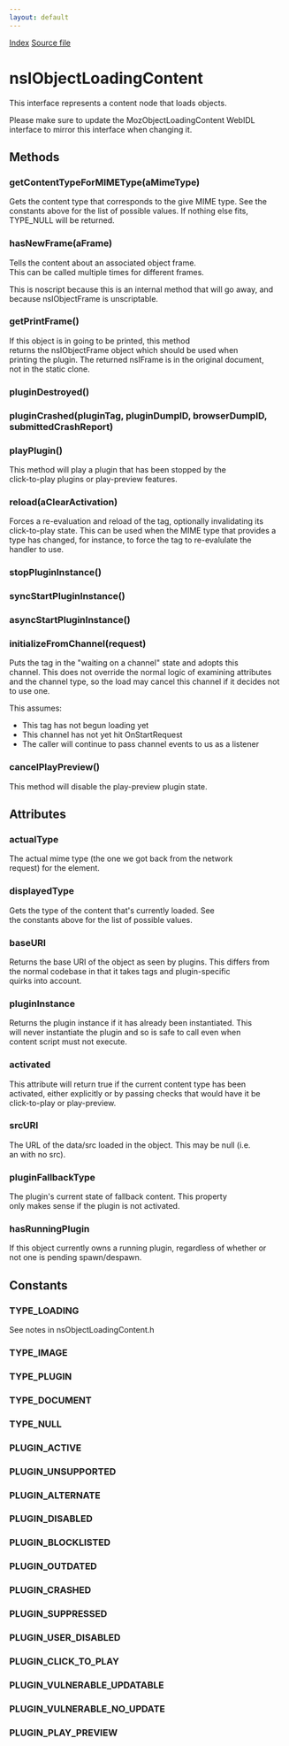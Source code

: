 ```yaml
---
layout: default
---
```

<div id='links'><a href="../index.html">Index</a>
<a href="http://dxr.mozilla.org/mozilla-central/source/dom/base/nsIObjectLoadingContent.idl">Source file</a>
</div>

# nsIObjectLoadingContent #
  
This interface represents a content node that loads objects.  
  
Please make sure to update the MozObjectLoadingContent WebIDL  
interface to mirror this interface when changing it.  
  

## Methods ##

### getContentTypeForMIMEType(aMimeType) ###
  
Gets the content type that corresponds to the give MIME type.  See the  
constants above for the list of possible values.  If nothing else fits,  
TYPE_NULL will be returned.  
  

### hasNewFrame(aFrame) ###
  
Tells the content about an associated object frame.  
This can be called multiple times for different frames.  
  
This is noscript because this is an internal method that will go away, and  
because nsIObjectFrame is unscriptable.  
  

### getPrintFrame() ###
  
If this object is in going to be printed, this method  
returns the nsIObjectFrame object which should be used when  
printing the plugin. The returned nsIFrame is in the original document,  
not in the static clone.  
  

### pluginDestroyed() ###

### pluginCrashed(pluginTag, pluginDumpID, browserDumpID, submittedCrashReport) ###

### playPlugin() ###
  
This method will play a plugin that has been stopped by the  
click-to-play plugins or play-preview features.  
  

### reload(aClearActivation) ###
  
Forces a re-evaluation and reload of the tag, optionally invalidating its  
click-to-play state.  This can be used when the MIME type that provides a  
type has changed, for instance, to force the tag to re-evalulate the  
handler to use.  
  

### stopPluginInstance() ###

### syncStartPluginInstance() ###

### asyncStartPluginInstance() ###

### initializeFromChannel(request) ###
  
Puts the tag in the "waiting on a channel" state and adopts this  
channel. This does not override the normal logic of examining attributes  
and the channel type, so the load may cancel this channel if it decides not  
to use one.  
  
This assumes:  
 - This tag has not begun loading yet  
 - This channel has not yet hit OnStartRequest  
 - The caller will continue to pass channel events to us as a listener  
  

### cancelPlayPreview() ###
  
This method will disable the play-preview plugin state.  
  

## Attributes ##

### actualType ###
  
The actual mime type (the one we got back from the network  
request) for the element.  
  

### displayedType ###
  
Gets the type of the content that's currently loaded. See  
the constants above for the list of possible values.  
  

### baseURI ###
  
Returns the base URI of the object as seen by plugins. This differs from  
the normal codebase in that it takes <param> tags and plugin-specific  
quirks into account.  
  

### pluginInstance ###
  
Returns the plugin instance if it has already been instantiated. This  
will never instantiate the plugin and so is safe to call even when  
content script must not execute.  
  

### activated ###
  
This attribute will return true if the current content type has been  
activated, either explicitly or by passing checks that would have it be  
click-to-play or play-preview.  
  

### srcURI ###
  
The URL of the data/src loaded in the object. This may be null (i.e.  
an <embed> with no src).  
  

### pluginFallbackType ###
  
The plugin's current state of fallback content. This property  
only makes sense if the plugin is not activated.  
  

### hasRunningPlugin ###
  
If this object currently owns a running plugin, regardless of whether or  
not one is pending spawn/despawn.  
  

## Constants ##

### TYPE_LOADING ###
  
See notes in nsObjectLoadingContent.h  
  

### TYPE_IMAGE ###

### TYPE_PLUGIN ###

### TYPE_DOCUMENT ###

### TYPE_NULL ###

### PLUGIN_ACTIVE ###

### PLUGIN_UNSUPPORTED ###

### PLUGIN_ALTERNATE ###

### PLUGIN_DISABLED ###

### PLUGIN_BLOCKLISTED ###

### PLUGIN_OUTDATED ###

### PLUGIN_CRASHED ###

### PLUGIN_SUPPRESSED ###

### PLUGIN_USER_DISABLED ###

### PLUGIN_CLICK_TO_PLAY ###

### PLUGIN_VULNERABLE_UPDATABLE ###

### PLUGIN_VULNERABLE_NO_UPDATE ###

### PLUGIN_PLAY_PREVIEW ###
